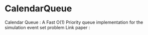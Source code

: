 # CalendarQueue
Calendar Queue : A Fast O(1) Priority queue implementation for the simulation event set problem
Link paper : 
